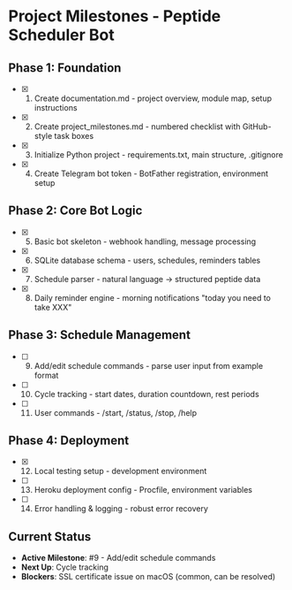 # Project Milestones - Peptide Scheduler Bot

## Phase 1: Foundation
- [x] 1. Create documentation.md - project overview, module map, setup instructions
- [x] 2. Create project_milestones.md - numbered checklist with GitHub-style task boxes  
- [x] 3. Initialize Python project - requirements.txt, main structure, .gitignore
- [x] 4. Create Telegram bot token - BotFather registration, environment setup

## Phase 2: Core Bot Logic
- [x] 5. Basic bot skeleton - webhook handling, message processing
- [x] 6. SQLite database schema - users, schedules, reminders tables
- [x] 7. Schedule parser - natural language → structured peptide data
- [x] 8. Daily reminder engine - morning notifications "today you need to take XXX"

## Phase 3: Schedule Management  
- [ ] 9. Add/edit schedule commands - parse user input from example format
- [ ] 10. Cycle tracking - start dates, duration countdown, rest periods
- [ ] 11. User commands - /start, /status, /stop, /help

## Phase 4: Deployment
- [x] 12. Local testing setup - development environment
- [ ] 13. Heroku deployment config - Procfile, environment variables
- [ ] 14. Error handling & logging - robust error recovery

## Current Status
- **Active Milestone**: #9 - Add/edit schedule commands
- **Next Up**: Cycle tracking
- **Blockers**: SSL certificate issue on macOS (common, can be resolved) 